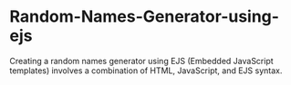 # Random-Names-Generator-using-ejs
 Creating a random names generator using EJS (Embedded JavaScript templates) involves a combination of HTML, JavaScript, and EJS syntax. 
